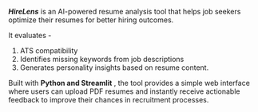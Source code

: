 ***HireLens*** is an AI-powered resume analysis tool that helps job seekers optimize their resumes for better hiring outcomes. 

It evaluates -
1. ATS compatibility
2. Identifies missing keywords from job descriptions
3. Generates personality insights based on resume content.
   
Built with **Python and Streamlit** , the tool provides a simple web interface where users can upload PDF resumes and instantly receive actionable feedback to improve their chances in recruitment processes.
